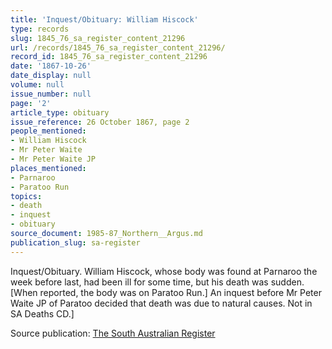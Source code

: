 ```yaml
---
title: 'Inquest/Obituary: William Hiscock'
type: records
slug: 1845_76_sa_register_content_21296
url: /records/1845_76_sa_register_content_21296/
record_id: 1845_76_sa_register_content_21296
date: '1867-10-26'
date_display: null
volume: null
issue_number: null
page: '2'
article_type: obituary
issue_reference: 26 October 1867, page 2
people_mentioned:
- William Hiscock
- Mr Peter Waite
- Mr Peter Waite JP
places_mentioned:
- Parnaroo
- Paratoo Run
topics:
- death
- inquest
- obituary
source_document: 1985-87_Northern__Argus.md
publication_slug: sa-register
---
```


Inquest/Obituary.  William Hiscock, whose body was found at Parnaroo the week before last, had been ill for some time, but his death was sudden.  [When reported, the body was on Paratoo Run.]  An inquest before Mr Peter Waite JP of Paratoo decided that death was due to natural causes.  Not in SA Deaths CD.]

Source publication: [The South Australian Register](/publications/sa-register/)
